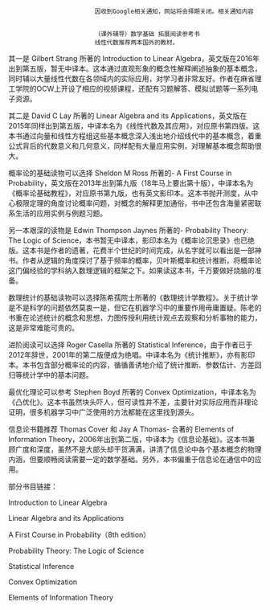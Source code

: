 
                            
                            因收到Google相关通知，网站将会择期关闭。相关通知内容
                            
                            
                            （课外辅导）数学基础 拓展阅读参考书
                            线性代数推荐两本国外的教材。

其一是 Gilbert Strang 所著的 Introduction to Linear Algebra，英文版在2016年出到第五版，暂无中译本。这本通过直观形象的概念性解释阐述抽象的基本概念，同时辅以大量线性代数在各领域内的实际应用，对学习者非常友好。作者在麻省理工学院的OCW上开设了相应的视频课程，还配有习题解答、模拟试题等一系列电子资源。



其二是 David C Lay 所著的 Linear Algebra and its Applications，英文版在2015年同样出到第五版，中译本名为《线性代数及其应用》，对应原书第四版。这本书通过向量和线性方程组这些基本概念深入浅出地介绍线代中的基本概念，着重公式背后的代数意义和几何意义，同样配有大量应用实例，对理解基本概念帮助很大。





概率论的基础读物可以选择 Sheldon M Ross 所著的-
A First Course in Probability，英文版在2013年出到第九版（18年马上要出第十版），中译本名为《概率论基础教程》，对应原书第九版，也有英文影印本。这本书抛开测度，从中心极限定理的角度讨论概率问题，对概念的解释更加通俗，书中还包含海量紧密联系生活的应用实例与例题习题。





另一本艰深的读物是 Edwin Thompson Jaynes 所著的-
Probability Theory: The Logic of Science，本书暂无中译本，影印本名为《概率论沉思录》也已绝版。这本书是作者的遗著，花费半个世纪的时间完成，从名字就可以看出是一部神书。作者从逻辑的角度探讨了基于频率的概率，贝叶斯概率和统计推断，将概率论这门偏经验的学科纳入数理逻辑的框架之下。如果读这本书，千万要做好烧脑的准备。



数理统计的基础读物可以选择陈希孺院士所著的《数理统计学教程》。关于统计学是不是科学的问题依然莫衷一是，但它在机器学习中的重要作用毋庸置疑。陈老的书重在论述统计的概念和思想，力图传授利用统计观点去观察和分析事物的能力，这是非常难能可贵的。



进阶阅读可以选择 Roger Casella 所著的 Statistical Inference，由于作者已于2012年辞世，2001年的第二版便成为绝唱。中译本名为《统计推断》，亦有影印本。本书包含部分概率论的内容，循循善诱地介绍了统计推断、参数估计、方差回归等统计学中的基本问题。



最优化理论可以参考 Stephen Boyd 所著的 Convex Optimization，中译本名为《凸优化》。这本书虽然块头吓人，但可读性并不差，主要针对实际应用而非理论证明，很多机器学习中广泛使用的方法都能在这里找到源头。





信息论书籍推荐 Thomas Cover 和 Jay A Thomas-
合著的 Elements of Information Theory，2006年出到第二版，中译本为《信息论基础》。这本书兼顾广度和深度，虽然不是大部头却干货满满，讲清了信息论中各个基本概念的物理内涵，但要顺畅阅读需要一定的数学基础。另外，本书偏重于信息论在通信中的应用。





部分书目链接：

Introduction to Linear Algebra

Linear Algebra and its Applications

A First Course in Probability（8th edition）

Probability Theory: The Logic of Science

Statistical Inference

Convex Optimization

Elements of Information Theory



                        
                        
                            